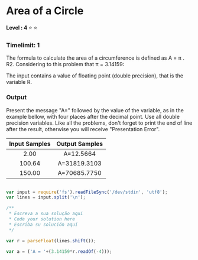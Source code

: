 # Area of a Circle

<strong>Level : 4 </strong> :star: :star: 

### Timelimit: 1

<p> The formula to calculate the area of a circumference is defined as A = π . R2. Considering to this problem that π = 3.14159: </p>

<!-- A fórmula para calcular a area de uma circuferência é definida com A = pi . R2 . considerando para este problema que pi = 3.14159 : --

<p> Calculate the area using the formula given in the problem description.</p>

<!-- Calcule a area usando a fórmula  given  na descrição do problema --

### Input

<!-- entrada -->

<p>
The input contains a value of floating point (double precision), that is the variable R.  </p>

<!-- A entrada contendo um valor de ponto flutuante (presição Double), que é a variável R . -->

### Output

<!-- saida -->

<p>
Present the message "A=" followed by the value of the variable, as in the example bellow, with four places after the decimal point. Use all double precision variables. Like all the problems, don't forget to print the end of line after the result, otherwise you will receive "Presentation Error".</p>

<!-- Apresente a mensagem "A=" sequindo do valor da variável , como no exemplo abaixo , com quatro lugares (llp : ou seja casa decimais) depois o ponto decimal .Usa todos os double variáveis de precisão . Like all os problemas , não esqueça para imprimir o fim da linha depois o resultado , othetwise voce vai receber " Apresentação erro ". -->


| Input Samples	| Output Samples |
|:--:|:--:|
|2.00 | A=12.5664 |
| 100.64 | A=31819.3103 |
| 150.00 | A=70685.7750 |

```javascript 

var input = require('fs').readFileSync('/dev/stdin', 'utf8');
var lines = input.split('\n');

/**
 * Escreva a sua solução aqui
 * Code your solution here
 * Escriba su solución aquí
 */

var r = parseFloat(lines.shift());

var a = ('A = '+(3.14159*r.readOf(-4)));


```
